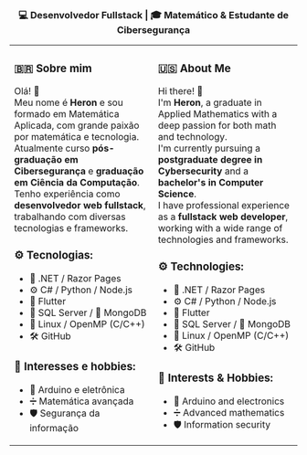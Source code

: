 <h3 align="center">💻 Desenvolvedor Fullstack | 🎓 Matemático & Estudante de Cibersegurança</h3>

<table>
  <tr>
    <td valign="top" width="50%">

### 🇧🇷 Sobre mim

Olá! 👋  
Meu nome é **Heron** e sou formado em Matemática Aplicada, com grande paixão por matemática e tecnologia.  
Atualmente curso **pós-graduação em Cibersegurança** e **graduação em Ciência da Computação**.  
Tenho experiência como **desenvolvedor web fullstack**, trabalhando com diversas tecnologias e frameworks.

### ⚙️ Tecnologias:
- 💠 .NET / Razor Pages  
- ⚙️ C# / Python / Node.js  
- 📱 Flutter  
- 🐘 SQL Server / 🍃 MongoDB  
- 🐧 Linux / OpenMP (C/C++)  
- 🛠️ GitHub

### 🎯 Interesses e hobbies:
- 🤖 Arduino e eletrônica  
- ➗ Matemática avançada  
- 🛡️ Segurança da informação


</td>
<td valign="top" width="50%">

### 🇺🇸 About Me

Hi there! 👋  
I'm **Heron**, a graduate in Applied Mathematics with a deep passion for both math and technology.  
I'm currently pursuing a **postgraduate degree in Cybersecurity** and a **bachelor's in Computer Science**.  
I have professional experience as a **fullstack web developer**, working with a wide range of technologies and frameworks.

### ⚙️ Technologies:
- 💠 .NET / Razor Pages  
- ⚙️ C# / Python / Node.js  
- 📱 Flutter  
- 🐘 SQL Server / 🍃 MongoDB  
- 🐧 Linux / OpenMP (C/C++)  
- 🛠️ GitHub

### 🎯 Interests & Hobbies:
- 🤖 Arduino and electronics  
- ➗ Advanced mathematics  
- 🛡️ Information security

</td>
  </tr>
</table>

